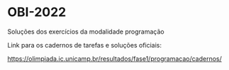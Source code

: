 # OBI-2022 

Soluções dos exercícios da modalidade programação

Link para os cadernos de tarefas e soluções oficiais:

https://olimpiada.ic.unicamp.br/resultados/fase1/programacao/cadernos/
